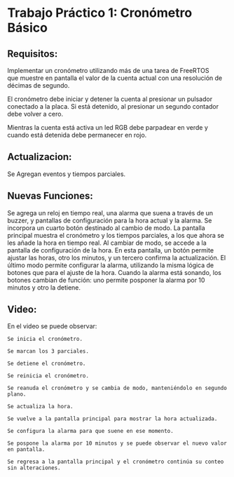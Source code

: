 # Trabajo Práctico 1: Cronómetro Básico

## Requisitos:

Implementar un cronómetro utilizando más de una tarea de FreeRTOS  
que muestre en pantalla el valor de la cuenta actual con una resolución de  
décimas de segundo.  

El cronómetro debe iniciar y detener la cuenta al presionar un pulsador  
conectado a la placa. Si está detenido, al presionar un segundo contador  
debe volver a cero.  

Mientras la cuenta está activa un led RGB debe parpadear en verde y  
cuando está detenida debe permanecer en rojo.

## Actualizacion:
Se Agregan eventos y tiempos parciales.

## Nuevas Funciones:
Se agrega un reloj en tiempo real, una alarma que suena a través de un buzzer, y pantallas de configuración para la hora actual y la alarma.
Se incorpora un cuarto botón destinado al cambio de modo.
La pantalla principal muestra el cronómetro y los tiempos parciales, a los que ahora se les añade la hora en tiempo real.
Al cambiar de modo, se accede a la pantalla de configuración de la hora. En esta pantalla, un botón permite ajustar las horas, otro los minutos, y un tercero confirma la actualización.
El último modo permite configurar la alarma, utilizando la misma lógica de botones que para el ajuste de la hora.
Cuando la alarma está sonando, los botones cambian de función: uno permite posponer la alarma por 10 minutos y otro la detiene.

## Video:
En el video se puede observar:

    Se inicia el cronómetro.

    Se marcan los 3 parciales.

    Se detiene el cronómetro.

    Se reinicia el cronómetro.

    Se reanuda el cronómetro y se cambia de modo, manteniéndolo en segundo plano.

    Se actualiza la hora.

    Se vuelve a la pantalla principal para mostrar la hora actualizada.

    Se configura la alarma para que suene en ese momento.

    Se pospone la alarma por 10 minutos y se puede observar el nuevo valor en pantalla.

    Se regresa a la pantalla principal y el cronómetro continúa su conteo sin alteraciones.
